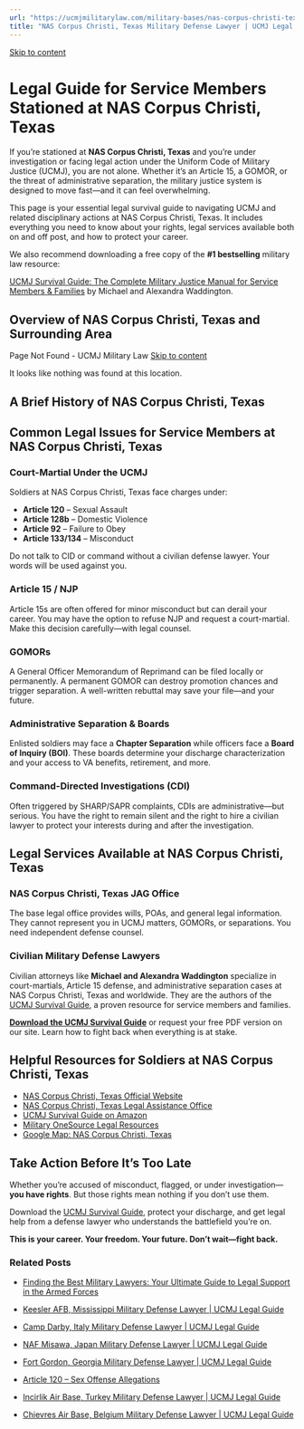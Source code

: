 ```yaml
---
url: "https://ucmjmilitarylaw.com/military-bases/nas-corpus-christi-texas-military-defense-lawyer-ucmj-legal-guide/"
title: "NAS Corpus Christi, Texas Military Defense Lawyer | UCMJ Legal Guide"
---
```


[Skip to content](https://ucmjmilitarylaw.com/military-bases/nas-corpus-christi-texas-military-defense-lawyer-ucmj-legal-guide/#content)

# Legal Guide for Service Members Stationed at NAS Corpus Christi, Texas

If you’re stationed at **NAS Corpus Christi, Texas** and you’re under investigation or facing legal action under the Uniform Code of Military Justice (UCMJ), you are not alone. Whether it’s an Article 15, a GOMOR, or the threat of administrative separation, the military justice system is designed to move fast—and it can feel overwhelming.

This page is your essential legal survival guide to navigating UCMJ and related disciplinary actions at NAS Corpus Christi, Texas. It includes everything you need to know about your rights, legal services available both on and off post, and how to protect your career.

We also recommend downloading a free copy of the **#1 bestselling** military law resource:

[UCMJ Survival Guide: The Complete Military Justice Manual for Service Members & Families](https://www.amazon.com/dp/B0FCDD3B2Z) by Michael and Alexandra Waddington.

## Overview of NAS Corpus Christi, Texas and Surrounding Area

Page Not Found - UCMJ Military Law [Skip to content](https://ucmjmilitarylaw.com/military-bases/nas-corpus-christi-texas-military-defense-lawyer-ucmj-legal-guide/%7Blocation7#content)

It looks like nothing was found at this location.

## A Brief History of NAS Corpus Christi, Texas

## Common Legal Issues for Service Members at NAS Corpus Christi, Texas

### Court-Martial Under the UCMJ

Soldiers at NAS Corpus Christi, Texas face charges under:

- **Article 120** – Sexual Assault
- **Article 128b** – Domestic Violence
- **Article 92** – Failure to Obey
- **Article 133/134** – Misconduct

Do not talk to CID or command without a civilian defense lawyer. Your words will be used against you.

### Article 15 / NJP

Article 15s are often offered for minor misconduct but can derail your career. You may have the option to refuse NJP and request a court-martial. Make this decision carefully—with legal counsel.

### GOMORs

A General Officer Memorandum of Reprimand can be filed locally or permanently. A permanent GOMOR can destroy promotion chances and trigger separation. A well-written rebuttal may save your file—and your future.

### Administrative Separation & Boards

Enlisted soldiers may face a **Chapter Separation** while officers face a **Board of Inquiry (BOI)**. These boards determine your discharge characterization and your access to VA benefits, retirement, and more.

### Command-Directed Investigations (CDI)

Often triggered by SHARP/SAPR complaints, CDIs are administrative—but serious. You have the right to remain silent and the right to hire a civilian lawyer to protect your interests during and after the investigation.

## Legal Services Available at NAS Corpus Christi, Texas

### NAS Corpus Christi, Texas JAG Office

The base legal office provides wills, POAs, and general legal information. They cannot represent you in UCMJ matters, GOMORs, or separations. You need independent defense counsel.

### Civilian Military Defense Lawyers

Civilian attorneys like **Michael and Alexandra Waddington** specialize in court-martials, Article 15 defense, and administrative separation cases at NAS Corpus Christi, Texas and worldwide. They are the authors of the [UCMJ Survival Guide](https://www.amazon.com/dp/B0FCDD3B2Z), a proven resource for service members and families.

**[Download the UCMJ Survival Guide](https://www.amazon.com/dp/B0FCDD3B2Z)** or request your free PDF version on our site. Learn how to fight back when everything is at stake.

## Helpful Resources for Soldiers at NAS Corpus Christi, Texas

- [NAS Corpus Christi, Texas Official Website](https://ucmjmilitarylaw.com/military-bases/nas-corpus-christi-texas-military-defense-lawyer-ucmj-legal-guide/%7Blocation12%7D)
- [NAS Corpus Christi, Texas Legal Assistance Office](https://ucmjmilitarylaw.com/military-bases/nas-corpus-christi-texas-military-defense-lawyer-ucmj-legal-guide/%7Blocation13%7D)
- [UCMJ Survival Guide on Amazon](https://www.amazon.com/dp/B0FCDD3B2Z)
- [Military OneSource Legal Resources](https://www.militaryonesource.mil/legal/)
- [Google Map: NAS Corpus Christi, Texas](https://ucmjmilitarylaw.com/military-bases/nas-corpus-christi-texas-military-defense-lawyer-ucmj-legal-guide/%7Blocation14%7D)

## Take Action Before It’s Too Late

Whether you’re accused of misconduct, flagged, or under investigation— **you have rights**. But those rights mean nothing if you don’t use them.

Download the [UCMJ Survival Guide](https://www.amazon.com/dp/B0FCDD3B2Z), protect your discharge, and get legal help from a defense lawyer who understands the battlefield you’re on.

**This is your career. Your freedom. Your future. Don’t wait—fight back.**

### Related Posts

- [Finding the Best Military Lawyers: Your Ultimate Guide to Legal Support in the Armed Forces](https://ucmjmilitarylaw.com/best-military-lawyers/)
- [Keesler AFB, Mississippi Military Defense Lawyer \| UCMJ Legal Guide](https://ucmjmilitarylaw.com/keesler-afb-mississippi-military-defense-lawyer-ucmj-legal-guide/)
- [Camp Darby, Italy Military Defense Lawyer \| UCMJ Legal Guide](https://ucmjmilitarylaw.com/camp-darby-italy-military-defense-lawyer-ucmj-legal-guide/)
- [NAF Misawa, Japan Military Defense Lawyer \| UCMJ Legal Guide](https://ucmjmilitarylaw.com/naf-misawa-japan-military-defense-lawyer-ucmj-legal-guide/)

- [Fort Gordon, Georgia Military Defense Lawyer \| UCMJ Legal Guide](https://ucmjmilitarylaw.com/fort-gordon-georgia-military-defense-lawyer-ucmj-legal-guide/)
- [Article 120 – Sex Offense Allegations](https://ucmjmilitarylaw.com/ucmj/article-120/)
- [Incirlik Air Base, Turkey Military Defense Lawyer \| UCMJ Legal Guide](https://ucmjmilitarylaw.com/incirlik-air-base-turkey-military-defense-lawyer-ucmj-legal-guide/)
- [Chievres Air Base, Belgium Military Defense Lawyer \| UCMJ Legal Guide](https://ucmjmilitarylaw.com/chievres-air-base-belgium-military-defense-lawyer-ucmj-legal-guide/)